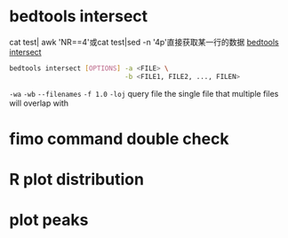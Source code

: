 # bedtools intersect
cat test| awk 'NR==4'或cat test|sed -n '4p'直接获取某一行的数据
[bedtools intersect](https://bedtools.readthedocs.io/en/latest/content/tools/intersect.html)
```bash
bedtools intersect [OPTIONS] -a <FILE> \
                             -b <FILE1, FILE2, ..., FILEN>
```
`-wa` `-wb`
`--filenames`
`-f 1.0`
`-loj`
query file the single file that multiple files will overlap with
# fimo command double check
# R plot distribution
# plot peaks
<!--stackedit_data:
eyJoaXN0b3J5IjpbMTUwOTI3NTY1NCwtNjI1NzM5MTcwLDEyMD
YxNDI1MzIsLTU1NDc3NzU2MSwxODY5NzI1ODMxLDE4NjE2MjI0
NjMsMTIxMDY4MTYzMSwtMTUxOTk4NzY0Ml19
-->